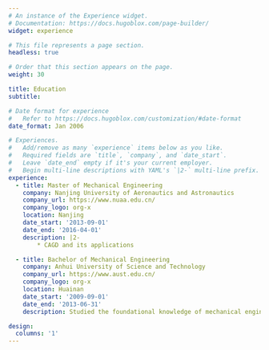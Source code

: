 ```yaml
---
# An instance of the Experience widget.
# Documentation: https://docs.hugoblox.com/page-builder/
widget: experience

# This file represents a page section.
headless: true

# Order that this section appears on the page.
weight: 30

title: Education
subtitle:

# Date format for experience
#   Refer to https://docs.hugoblox.com/customization/#date-format
date_format: Jan 2006

# Experiences.
#   Add/remove as many `experience` items below as you like.
#   Required fields are `title`, `company`, and `date_start`.
#   Leave `date_end` empty if it's your current employer.
#   Begin multi-line descriptions with YAML's `|2-` multi-line prefix.
experience:
  - title: Master of Mechanical Engineering
    company: Nanjing University of Aeronautics and Astronautics
    company_url: https://www.nuaa.edu.cn/
    company_logo: org-x
    location: Nanjing
    date_start: '2013-09-01'
    date_end: '2016-04-01'
    description: |2-
        * CAGD and its applications

  - title: Bachelor of Mechanical Engineering
    company: Anhui University of Science and Technology
    company_url: https://www.aust.edu.cn/
    company_logo: org-x
    location: Huainan 
    date_start: '2009-09-01'
    date_end: '2013-06-31'
    description: Studied the foundational knowledge of mechanical engineering

design:
  columns: '1'
---
```

